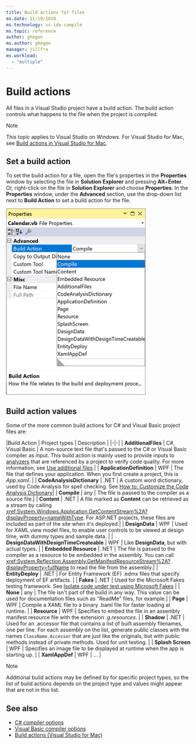 ```yaml
---
title: Build actions for files
ms.date: 11/19/2018
ms.technology: vs-ide-compile
ms.topic: reference
author: ghogen
ms.author: ghogen
manager: jillfra
ms.workload:
  - "multiple"
---
```

# Build actions

All files in a Visual Studio project have a build action. The build action controls what happens to the file when the project is compiled.

> [!NOTE]
> This topic applies to Visual Studio on Windows. For Visual Studio for Mac, see [Build actions in Visual Studio for Mac](/visualstudio/mac/build-actions).

## Set a build action

To set the build action for a file, open the file's properties in the **Properties** window by selecting the file in **Solution Explorer** and pressing **Alt**+**Enter**. Or, right-click on the file in **Solution Explorer** and choose **Properties**. In the **Properties** window, under the **Advanced** section, use the drop-down list next to **Build Action** to set a build action for the file.

![Build actions for a file in Visual Studio](media/build-actions.png)

## Build action values

Some of the more common build actions for C# and Visual Basic project files are:

|Build Action | Project types | Description |
|-|-|
| **AdditionalFiles** | C#, Visual Basic | A non-source text file that's passed to the C# or Visual Basic compiler as input. This build action is mainly used to provide inputs to [analyzers](../code-quality/roslyn-analyzers-overview.md) that are referenced by a project to verify code quality. For more information, see [Use additional files](https://github.com/dotnet/roslyn/blob/master/docs/analyzers/Using%20Additional%20Files.md).|
| **ApplicationDefinition** | WPF | The file that defines your application. When you first create a project, this is *App.xaml*. |
| **CodeAnalysisDictionary** | .NET | A custom word dictionary, used by Code Analysis for spell checking. See [How to: Customize the Code Analysis Dictionary](../code-quality/how-to-customize-the-code-analysis-dictionary.md)|
| **Compile** | any | The file is passed to the compiler as a source file.|
| **Content** | .NET | A file marked as **Content** can be retrieved as a stream by calling <xref:System.Windows.Application.GetContentStream%2A?displayProperty=nameWithType>. For ASP.NET projects, these files are included as part of the site when it's deployed.|
| **DesignData** | WPF | Used for XAML view model files, to enable user controls to be viewed at design time, with dummy types and sample data. |
| **DesignDataWithDesignTimeCreateable** | WPF | Like **DesignData**, but with actual types.  |
| **Embedded Resource** | .NET | The file is passed to the compiler as a resource to be embedded in the assembly. You can call <xref:System.Reflection.Assembly.GetManifestResourceStream%2A?displayProperty=fullName> to read the file from the assembly.|
| **EntityDeploy** | .NET | For Entity Framework (EF) .edmx files that specify deployment of EF artifacts. |
| **Fakes** | .NET | Used for the Microsoft Fakes testing framework. See [Isolate code under test using Microsoft Fakes](../test/isolating-code-under-test-with-microsoft-fakes.md) |
| **None** | any | The file isn't part of the build in any way. This value can be used for documentation files such as "ReadMe" files, for example.|
| **Page** | WPF | Compile a XAML file to a binary .baml file for faster loading at runtime. |
| **Resource** | WPF | Specifies to embed the file in an assembly manifest resource file with the extension *.g.resources*. |
| **Shadow** | .NET | Used for an .accessor file that contains a list of built assembly filenames, one per line. For each assembly on the list, generate public classes with the names `ClassName_Accessor` that are just like the originals, but with public methods instead of private methods. Used for unit testing. |
| **Splash Screen** | WPF | Specifies an image file to be displayed at runtime when the app is starting up. |
| **XamlAppDef** | WPF | ... |

> [!NOTE]
> Additional build actions may be defined by for specific project types, so the list of build actions depends on the project type and values might appear that are not in this list.

## See also

- [C# compiler options](/dotnet/csharp/language-reference/compiler-options/listed-alphabetically)
- [Visual Basic compiler options](/dotnet/visual-basic/reference/command-line-compiler/compiler-options-listed-alphabetically)
- [Build actions (Visual Studio for Mac)](/visualstudio/mac/build-actions)